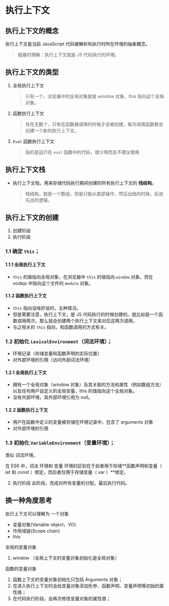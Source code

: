 # 执行上下文

## 执行上下文的概念

执行上下文是当前 JavaScript 代码被解析和执行时所在环境的抽象概念。

> 粗暴的理解：执行上下文就是 JS 代码执行的环境。

## 执行上下文的类型

1. 全局执行上下文
   > 只有一个，浏览器中的全局对象就是 window 对象，this 指向这个全局对象。
2. 函数执行上下文
   > 存在无数个，只有在函数被调用的时候才会被创建，每次调用函数都会创建一个新的执行上下文。
3. `Eval` 函数执行上下文
   > 指的是运行在 `eval` 函数中的代码，很少用而且不建议使用

## 执行上下文栈

- 执行上下文栈，用来存储代码执行期间创建的所有执行上下文的 **栈结构**。
  > 栈结构，就是一个数组，但是只能从尾部操作，然后出栈的时候，后进先出的逻辑。

## 执行上下文的创建

1. 创建阶段
2. 执行阶段

### 1.1 确定 `this`；

#### 1.1.1 全局执行上下文

- `this` 的值指向全局对象，在浏览器中 `this` 的值指向 `window` 对象，而在 nodejs 中指向这个文件的 `module` 对象。

#### 1.1.2 函数执行上下文

- `this` 指向没啥好说的，五种情况。
- 但是需要注意，执行上下文，是 JS 代码执行的时候创建的。就比如我一个函数调用两次，那么就会创建两个执行上下文来对应这两次调用。
- 与之相关的 `this` 指向，和函数调用的方式有关。

### 1.2 初始化 `LexicalEnvironment`（词法环境）；

- 环境记录（存储变量和函数声明的实际位置）
- 对外部环境的引用（访问外部词法环境）

#### 1.2.1 全局执行上下文

- 拥有一个全局对象（window 对象）及其关联的方法和属性（例如数组方法）以及任何用户自定义的全局变量，this 的值指向这个全局对象。
- 没有外部环境，其外部环境引用为 null。

#### 1.2.2 函数执行上下文

- 用户在函数中定义的变量被存储在环境记录中，包含了 arguments 对象
- 对外部环境的引用

### 1.3 初始化 `VariableEnvironment`（变量环境）；

类似 词法环境，

在 ES6 中，词法 环境和 变量 环境的区别在于前者用于存储**函数声明和变量（ let 和 const ）绑定，而后者仅用于存储变量（ var ）**绑定。

2. 执行阶段
   此阶段，完成对所有变量的分配，最后执行代码。

## 换一种角度思考

执行上下文可以理解为 一个对象

- 变量对象(Variable object，VO)
- 作用域链(Scope chain)
- this

全局的变量对象

1. window （全局上下文的变量对象初始化是全局对象）

函数的变量对象

1. 函数上下文的变量对象初始化只包括 Arguments 对象；
2. 在进入执行上下文时会给变量对象添加形参、函数声明、变量声明等初始的属性值；
3. 在代码执行阶段，会再次修改变量对象的属性值；
